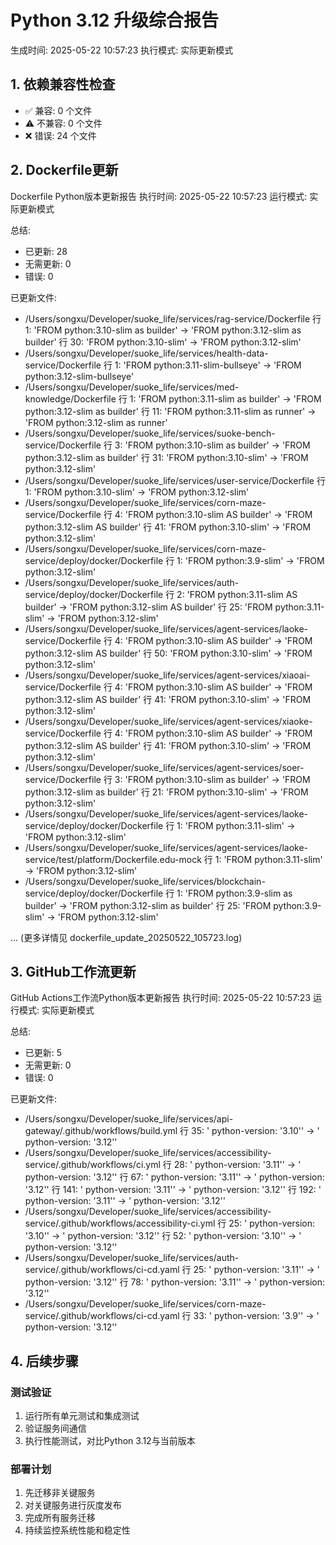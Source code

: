 # Python 3.12 升级综合报告
生成时间: 2025-05-22 10:57:23
执行模式: 实际更新模式

## 1. 依赖兼容性检查
- ✅ 兼容: 0 个文件
- ⚠️ 不兼容: 0 个文件
- ❌ 错误: 24 个文件

## 2. Dockerfile更新
Dockerfile Python版本更新报告
执行时间: 2025-05-22 10:57:23
运行模式: 实际更新模式

总结:
- 已更新: 28
- 无需更新: 0
- 错误: 0

已更新文件:
- /Users/songxu/Developer/suoke_life/services/rag-service/Dockerfile
  行 1: 'FROM python:3.10-slim as builder' -> 'FROM python:3.12-slim as builder'
  行 30: 'FROM python:3.10-slim' -> 'FROM python:3.12-slim'
- /Users/songxu/Developer/suoke_life/services/health-data-service/Dockerfile
  行 1: 'FROM python:3.11-slim-bullseye' -> 'FROM python:3.12-slim-bullseye'
- /Users/songxu/Developer/suoke_life/services/med-knowledge/Dockerfile
  行 1: 'FROM python:3.11-slim as builder' -> 'FROM python:3.12-slim as builder'
  行 11: 'FROM python:3.11-slim as runner' -> 'FROM python:3.12-slim as runner'
- /Users/songxu/Developer/suoke_life/services/suoke-bench-service/Dockerfile
  行 3: 'FROM python:3.10-slim as builder' -> 'FROM python:3.12-slim as builder'
  行 31: 'FROM python:3.10-slim' -> 'FROM python:3.12-slim'
- /Users/songxu/Developer/suoke_life/services/user-service/Dockerfile
  行 1: 'FROM python:3.10-slim' -> 'FROM python:3.12-slim'
- /Users/songxu/Developer/suoke_life/services/corn-maze-service/Dockerfile
  行 4: 'FROM python:3.10-slim AS builder' -> 'FROM python:3.12-slim AS builder'
  行 41: 'FROM python:3.10-slim' -> 'FROM python:3.12-slim'
- /Users/songxu/Developer/suoke_life/services/corn-maze-service/deploy/docker/Dockerfile
  行 1: 'FROM python:3.9-slim' -> 'FROM python:3.12-slim'
- /Users/songxu/Developer/suoke_life/services/auth-service/deploy/docker/Dockerfile
  行 2: 'FROM python:3.11-slim AS builder' -> 'FROM python:3.12-slim AS builder'
  行 25: 'FROM python:3.11-slim' -> 'FROM python:3.12-slim'
- /Users/songxu/Developer/suoke_life/services/agent-services/laoke-service/Dockerfile
  行 4: 'FROM python:3.10-slim AS builder' -> 'FROM python:3.12-slim AS builder'
  行 50: 'FROM python:3.10-slim' -> 'FROM python:3.12-slim'
- /Users/songxu/Developer/suoke_life/services/agent-services/xiaoai-service/Dockerfile
  行 4: 'FROM python:3.10-slim AS builder' -> 'FROM python:3.12-slim AS builder'
  行 41: 'FROM python:3.10-slim' -> 'FROM python:3.12-slim'
- /Users/songxu/Developer/suoke_life/services/agent-services/xiaoke-service/Dockerfile
  行 4: 'FROM python:3.10-slim AS builder' -> 'FROM python:3.12-slim AS builder'
  行 41: 'FROM python:3.10-slim' -> 'FROM python:3.12-slim'
- /Users/songxu/Developer/suoke_life/services/agent-services/soer-service/Dockerfile
  行 3: 'FROM python:3.10-slim as builder' -> 'FROM python:3.12-slim as builder'
  行 21: 'FROM python:3.10-slim' -> 'FROM python:3.12-slim'
- /Users/songxu/Developer/suoke_life/services/agent-services/laoke-service/deploy/docker/Dockerfile
  行 1: 'FROM python:3.11-slim' -> 'FROM python:3.12-slim'
- /Users/songxu/Developer/suoke_life/services/agent-services/laoke-service/test/platform/Dockerfile.edu-mock
  行 1: 'FROM python:3.11-slim' -> 'FROM python:3.12-slim'
- /Users/songxu/Developer/suoke_life/services/blockchain-service/deploy/docker/Dockerfile
  行 1: 'FROM python:3.9-slim as builder' -> 'FROM python:3.12-slim as builder'
  行 25: 'FROM python:3.9-slim' -> 'FROM python:3.12-slim'

... (更多详情见 dockerfile_update_20250522_105723.log)

## 3. GitHub工作流更新
GitHub Actions工作流Python版本更新报告
执行时间: 2025-05-22 10:57:23
运行模式: 实际更新模式

总结:
- 已更新: 5
- 无需更新: 0
- 错误: 0

已更新文件:
- /Users/songxu/Developer/suoke_life/services/api-gateway/.github/workflows/build.yml
  行 35: '          python-version: '3.10'' -> '          python-version: '3.12''
- /Users/songxu/Developer/suoke_life/services/accessibility-service/.github/workflows/ci.yml
  行 28: '          python-version: '3.11'' -> '          python-version: '3.12''
  行 67: '          python-version: '3.11'' -> '          python-version: '3.12''
  行 141: '          python-version: '3.11'' -> '          python-version: '3.12''
  行 192: '          python-version: '3.11'' -> '          python-version: '3.12''
- /Users/songxu/Developer/suoke_life/services/accessibility-service/.github/workflows/accessibility-ci.yml
  行 25: '          python-version: '3.10'' -> '          python-version: '3.12''
  行 52: '          python-version: '3.10'' -> '          python-version: '3.12''
- /Users/songxu/Developer/suoke_life/services/auth-service/.github/workflows/ci-cd.yaml
  行 25: '          python-version: '3.11'' -> '          python-version: '3.12''
  行 78: '          python-version: '3.11'' -> '          python-version: '3.12''
- /Users/songxu/Developer/suoke_life/services/corn-maze-service/.github/workflows/ci-cd.yaml
  行 33: '          python-version: '3.9'' -> '          python-version: '3.12''

## 4. 后续步骤

### 测试验证
1. 运行所有单元测试和集成测试
2. 验证服务间通信
3. 执行性能测试，对比Python 3.12与当前版本

### 部署计划
1. 先迁移非关键服务
2. 对关键服务进行灰度发布
3. 完成所有服务迁移
4. 持续监控系统性能和稳定性
